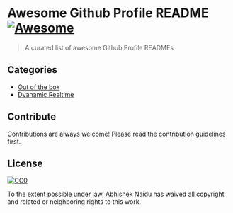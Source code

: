
# Awesome Github Profile README  [![Awesome](https://cdn.rawgit.com/sindresorhus/awesome/d7305f38d29fed78fa85652e3a63e154dd8e8829/media/badge.svg)](https://github.com/sindresorhus/awesome#readme)
> A curated list of awesome Github Profile READMEs 

## Categories

- [Out of the box](https://github.com/abhisheknaiidu/awesome-github-profile-readme/Out-Of-The-Box)
- [Dyanamic Realtime](https://github.com/abhisheknaiidu/awesome-github-profile-readme/Dyanamic-Realtime)

## Contribute

Contributions are always welcome!
Please read the [contribution guidelines](contributing.md) first.

## License

[![CC0](https://licensebuttons.net/p/zero/1.0/88x31.png)](https://creativecommons.org/publicdomain/zero/1.0/)

To the extent possible under law, [Abhishek Naidu](https://abhisheknaidu.tech/) has waived all copyright and related or neighboring rights to this work.
